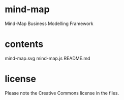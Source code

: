 mind-map
========

Mind-Map Business Modelling Framework

contents
========

mind-map.svg
mind-map.js
README.md

license
=======

Please note the Creative Commons license in the files.
